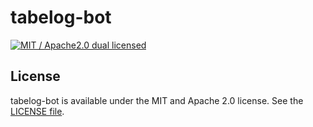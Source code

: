 # tabelog-bot
[![MIT / Apache2.0 dual licensed](https://img.shields.io/badge/dual%20license-MIT%20/%20Apache%202.0-blue.svg)](./license-mit)  

## License
tabelog-bot is available under the MIT and Apache 2.0 license. See the [LICENSE file](https://github.com/atsushi130/tabelog-bot/blob/master/license-mit).
